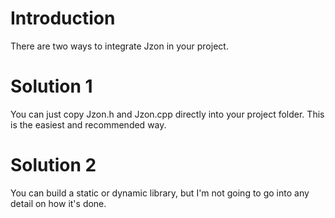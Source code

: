 # Introduction #

There are two ways to integrate Jzon in your project.

# Solution 1 #

You can just copy Jzon.h and Jzon.cpp directly into your project folder. This is the easiest and recommended way.

# Solution 2 #

You can build a static or dynamic library, but I'm not going to go into any detail on how it's done.